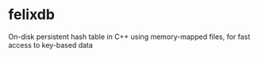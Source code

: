 felixdb
=======

On-disk persistent hash table in C++ using memory-mapped files, for fast access to key-based data